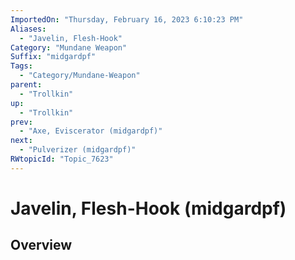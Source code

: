 ```yaml
---
ImportedOn: "Thursday, February 16, 2023 6:10:23 PM"
Aliases:
  - "Javelin, Flesh-Hook"
Category: "Mundane Weapon"
Suffix: "midgardpf"
Tags:
  - "Category/Mundane-Weapon"
parent:
  - "Trollkin"
up:
  - "Trollkin"
prev:
  - "Axe, Eviscerator (midgardpf)"
next:
  - "Pulverizer (midgardpf)"
RWtopicId: "Topic_7623"
---
```

# Javelin, Flesh-Hook (midgardpf)
## Overview
